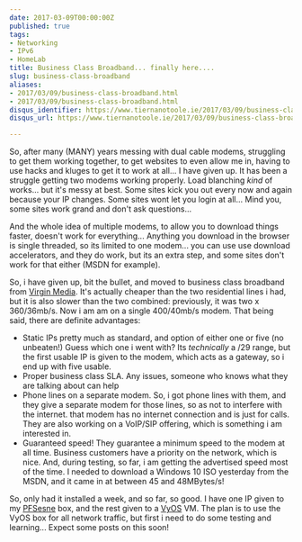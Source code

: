 ```yaml
---
date: 2017-03-09T00:00:00Z
published: true
tags:
- Networking
- IPv6
- HomeLab
title: Business Class Broadband... finally here....
slug: business-class-broadband
aliases:
- 2017/03/09/business-class-broadband.html
- 2017/03/09/business-class-broadband.html
disqus_identifier: https://www.tiernanotoole.ie/2017/03/09/business-class-broadband.html
disqus_url: https://www.tiernanotoole.ie/2017/03/09/business-class-broadband.html

---
```

 
 
 
 
 
 

So, after many (MANY) years messing with dual cable modems, struggling to get them working together, to get websites to even allow me in, having to use hacks and kluges to get it to work at all... I have given up. It has been a struggle getting two modems working properly. Load blanching *kind* of works... but it's messy at best. Some sites kick you out every now and again because your IP changes. Some sites wont let you login at all... Mind you, some sites work grand and don't ask questions...

And the whole idea of multiple modems, to allow you to download things faster, doesn't work for everything... Anything you download in the browser is single threaded, so its limited to one modem... you can use use download accelerators, and they do work, but its an extra step, and some sites don't work for that either (MSDN for example). 

So, i have given up, bit the bullet, and moved to business class broadband from [Virgin Media][3]. It's actually cheaper than the two residential lines i had, but it is also slower than the two combined: previously, it was two x 360/36mb/s. Now i am am on a single 400/40mb/s modem. That being said, there are definite advantages:

* Static IPs pretty much as standard, and option of either one or five (no unbeaten!) Guess which one i went with? Its *technically* a /29 range, but the first usable IP is given to the modem, which acts as a gateway, so i end up with five usable. 
* Proper business class SLA. Any issues, someone who knows what they are talking about can help
* Phone lines on a separate modem. So, i got phone lines with them, and they give a separate modem for those lines, so as not to interfere with the internet. that modem has no internet connection and is just for calls. They are also working on a VoIP/SIP offering, which is something i am interested in. 
* Guaranteed speed! They guarantee a minimum speed to the modem at all time. Business customers have a priority on the network, which is nice. And, during testing, so far, i am getting the advertised speed most of the time. I needed to download a Windows 10 ISO yesterday from the MSDN, and it came in at between 45 and 48MBytes/s! 

So, only had it installed a week, and so far, so good. I have one IP given to my [PFSesne][1] box, and the rest given to a [VyOS][2] VM. The plan is to use the VyOS box for all network traffic, but first i need to do some testing and learning... Expect some posts on this soon!

[1]:http://www.pfsense.org
[2]:http://www.vyos.io
[3]:https://www.virginmedia.ie/business/